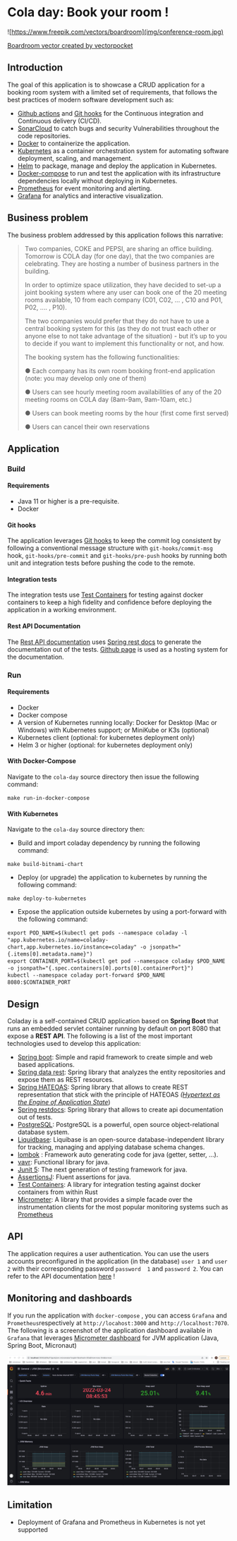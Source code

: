 # Cola day: Book your room !

![https://www.freepik.com/vectors/boardroom](img/conference-room.jpg)

[Boardroom vector created by vectorpocket](https://www.freepik.com/vectors/boardroom)

## Introduction

The goal of this application is to showcase a CRUD application for a booking room system with a 
limited set of requirements, that follows the best practices of modern software development such as:

- [Github actions](https://github.com/features/actions) and [Git hooks](https://git-scm.com/book/en/v2/Customizing-Git-Git-Hooks) for the Continuous integration and Continuous delivery (CI/CD).
- [SonarCloud](https://sonarcloud.io/) to catch bugs and security Vulnerabilities throughout the code repositories.
- [Docker](https://www.docker.com/) to containerize the application.
- [Kubernetes](https://kubernetes.io/) as a container orchestration system for automating software deployment, scaling, and management.
- [Helm](https://helm.sh/) to package, manage and deploy the application in Kubernetes.
- [Docker-compose](https://docs.docker.com/compose/) to run and test the application with its infrastructure dependencies locally without deploying in Kubernetes.
- [Prometheus](https://prometheus.io/) for event monitoring and alerting.
- [Grafana](https://grafana.com/) for analytics and interactive visualization.

## Business problem

The business problem addressed by this application follows this narrative: 

> Two companies, COKE and PEPSI, are sharing an office building. Tomorrow is COLA day (for one day), that the two companies are celebrating.  They are hosting a number of business partners in the building.
> 
>  In order to optimize space utilization, they have decided to set-up a joint booking system where any user can book one of the 20 meeting rooms available, 10 from each company (C01, C02, ... , C10 and P01, P02, .... , P10).
>   
>  The two companies would prefer that they do not  have to use a central booking system for this (as they do not trust each other or anyone else to not take advantage of the situation) - but it’s up to you to decide if you want to implement this functionality or not, and how. 
>  
>  The booking system has the following functionalities: 
>  
> ● Each company has its own room booking front-end  application (note: you may develop only one of them)
>  
>  ● Users can see hourly meeting room availabilities of any of the 20 meeting rooms on COLA day (8am-9am, 9am-10am, etc.)
>  
> ● Users can book meeting rooms by  the hour (first come first served)
> 
> ● Users can cancel their own reservations

## Application

### Build

#### Requirements

- Java 11 or higher is a pre-requisite.
- Docker


#### Git hooks
The application leverages [Git hooks](https://git-scm.com/book/en/v2/Customizing-Git-Git-Hooks)
to keep the commit log consistent by following a conventional message structure with `git-hooks/commit-msg` hook, `git-hooks/pre-commit` and 
`git-hooks/pre-push` hooks by running both unit and integration tests before pushing the code to the remote.

#### Integration tests
The integration tests use [Test Containers](https://www.testcontainers.org/) for testing 
against docker containers to keep a high fidelity and confidence before deploying the 
application in a working environment.

#### Rest API Documentation
The [Rest API documentation](https://selimyanat.github.io/cola-day/) uses [Spring rest docs](https://docs.spring.io/spring-restdocs/docs/2.0.0.RELEASE/reference/html5/#introduction)
to generate the documentation out of the tests. [Github page](https://pages.github.com/) is used as a hosting system for the documentation.  


### Run

#### Requirements

- Docker
- Docker compose
- A version of Kubernetes running locally: Docker for Desktop (Mac or Windows) with Kubernetes support; or MiniKube or K3s (optional)
- Kubernetes client (optional: for kubernetes deployment only)
- Helm 3 or higher (optional: for kubernetes deployment only)

#### With Docker-Compose

Navigate to the `cola-day` source directory then issue the following command:

```
make run-in-docker-compose
```

#### With Kubernetes

Navigate to the `cola-day` source directory then:

- Build and import coladay dependency by running the following command:
```
make build-bitnami-chart
```

- Deploy (or upgrade) the application to kubernetes by running the following command:
```
make deploy-to-kubernetes
```

- Expose the application outside kubernetes by using a port-forward with the following command:
```
export POD_NAME=$(kubectl get pods --namespace coladay -l "app.kubernetes.io/name=coladay-chart,app.kubernetes.io/instance=coladay" -o jsonpath="{.items[0].metadata.name}")
export CONTAINER_PORT=$(kubectl get pod --namespace coladay $POD_NAME -o jsonpath="{.spec.containers[0].ports[0].containerPort}")
kubectl --namespace coladay port-forward $POD_NAME 8080:$CONTAINER_PORT 
```

## Design

Coladay is a self-contained CRUD application based on **Spring Boot** that runs an embedded servlet 
container running by default on port 8080 that expose a **REST API**. The following is a list of the
most important technologies used to develop this application:

 - [Spring boot](https://spring.io/projects/spring-boot): Simple and rapid framework to create simple and web based applications.
 - [Spring data rest](https://projects.spring.io/spring-data-rest/): Spring library that analyzes the entity repositories and expose them as REST resources.
 - [Spring HATEOAS](https://spring.io/projects/spring-hateoas):  Spring library that allows to create REST representation that stick with the principle of HATEOAS *([Hypertext as the Engine of Application State](https://www.wikiwand.com/en/HATEOAS)*)
 - [Spring restdocs](https://docs.spring.io/spring-restdocs/docs/2.0.0.RELEASE/reference/html5/#introduction): Spring library that allows to create api documentation out of tests.
 - [PostgreSQL](https://www.postgresql.org/): PostgreSQL is a powerful, open source object-relational database system.
 - [Liquidbase](https://liquibase.org/): Liquibase is an open-source database-independent library for tracking, managing and applying database schema changes. 
 - [lombok](https://projectlombok.org/) : Framework auto generating code for java (getter, setter, ...).
 - [vavr](http://www.vavr.io): Functional library for java.
 - [Junit 5](https://junit.org/junit5/): The next generation of testing framework for java.
 - [AssertionsJ](http://joel-costigliola.github.io/assertj/): Fluent assertions for java.
 - [Test Containers](https://www.testcontainers.org/): A library for integration testing against docker containers from within Rust
 - [Micrometer](https://micrometer.io/): A library that provides a simple facade over the instrumentation clients for the most popular monitoring systems such as [Prometheus](https://prometheus.io/)

## API

The application requires a user authentication. You can use the users accounts preconfigured in the 
application (in the database) `user 1` and `user 2` with their corresponding password `password 
1` and `password 2`. You can refer to the API documentation [here](https://selimyanat.github.io/cola-day/) !

## Monitoring and dashboards

If you run the application with `docker-compose` , you can access `Grafana` and `Prometheus`respectively at `http://locahost:3000` and `http://localhost:7070`. The following is a 
screenshot of the application dashboard available in `Grafana` that leverages [Micrometer dashboard](https://grafana.com/grafana/dashboards/4701) for JVM application 
(Java, Spring Boot, Micronaut)

![Application dashboard](img/grafana-micrometer-dashboard.jpg)

## Limitation

- Deployment of Grafana and Prometheus in Kubernetes is not yet supported